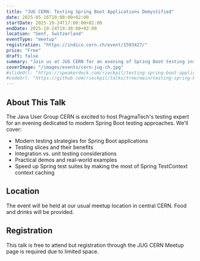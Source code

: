 ```yaml
---
title: "JUG CERN: Testing Spring Boot Applications Demystified"
date: 2025-05-16T10:00:00+02:00
startDate: 2025-10-24T17:00:00+02:00
endDate: 2025-10-24T19:30:00+02:00
location: "Genf, Switzerland"
eventType: "meetup"
registration: "https://indico.cern.ch/event/1593427/"
price: "Free"
draft: false
summary: "Join us at JUG CERN for an evening of Spring Boot testing insights and best practices."
coverImage: "/images/events/cern-jug-ch.jpg"
#slideUrl: "https://speakerdeck.com/rieckpil/testing-spring-boot-applications-demystified-jug-hh-2025"
#codeUrl: "https://github.com/rieckpil/talks/tree/main/testing-spring-boot-applications-demystified"
---
```


## About This Talk

The Java User Group CERN is excited to host PragmaTech's testing expert for an evening dedicated to modern Spring Boot testing approaches. We'll cover:

- Modern testing strategies for Spring Boot applications
- Testing slices and their benefits
- Integration vs. unit testing considerations
- Practical demos and real-world examples
- Speed up Spring test suites by making the most of Spring TestContext context caching

## Location

The event will be held at our usual meetup location in central CERN. Food and drinks will be provided.

## Registration

This talk is free to attend but registration through the JUG CERN Meetup page is required due to limited space.
